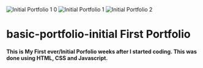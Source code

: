 ![Initial Portfolio 1 0](https://user-images.githubusercontent.com/64097627/118067676-074a8c80-b36f-11eb-923b-069c8b4d4708.png)
![Initial Portfolio 1](https://user-images.githubusercontent.com/64097627/118065093-5d690100-b36a-11eb-8d1b-ef3f9f81d592.png)
![Initial Portfolio 2](https://user-images.githubusercontent.com/64097627/118065319-bb95e400-b36a-11eb-9a91-2cf22f4ce465.png)
# basic-portfolio-initial First Portfolio

#### This is My First ever/Initial Porfolio weeks after I started coding. This was done using HTML, CSS and Javascript.
